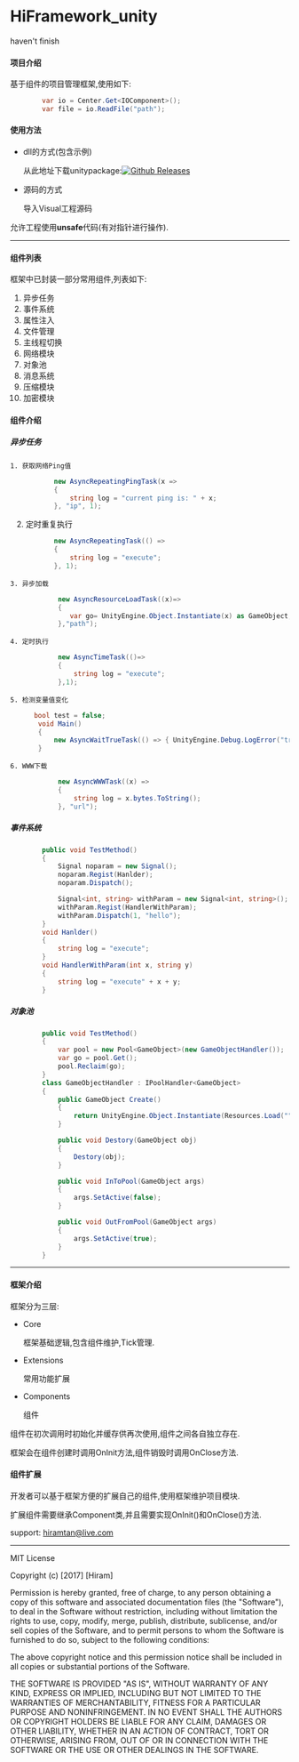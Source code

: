 # HiFramework_unity

haven't finish
#### 项目介绍
基于组件的项目管理框架,使用如下:
```csharp
        var io = Center.Get<IOComponent>();
        var file = io.ReadFile("path");
```


#### 使用方法

- dll的方式(包含示例)

    从此地址下载unitypackage:[![Github Releases](https://img.shields.io/github/downloads/atom/atom/total.svg)](https://github.com/hiramtan/HiFramework_unity/releases) 
- 源码的方式

    导入Visual工程源码


允许工程使用**unsafe**代码(有对指针进行操作).


-----

#### 组件列表
框架中已封装一部分常用组件,列表如下:

1. 异步任务   
2. 事件系统
3. 属性注入
4. 文件管理
5. 主线程切换
6. 网络模块
7. 对象池
8. 消息系统
9. 压缩模块
10. 加密模块

#### 组件介绍
##### 异步任务
    1. 获取网络Ping值

 ``` csharp
            new AsyncRepeatingPingTask(x =>
            {
                string log = "current ping is: " + x;
            }, "ip", 1);
 ```
    2. 定时重复执行
 ```csharp
            new AsyncRepeatingTask(() =>
            {
                string log = "execute";
            }, 1);
 ```
    3. 异步加载
```csharp
            new AsyncResourceLoadTask((x)=>
            {
               var go= UnityEngine.Object.Instantiate(x) as GameObject;
            },"path");
```
    4. 定时执行
```csharp
            new AsyncTimeTask(()=>
            {
                string log = "execute";
            },1);
```
    5. 检测变量值变化
```csharp
      bool test = false;
       void Main()
       {
           new AsyncWaitTrueTask(() => { UnityEngine.Debug.LogError("true"); }, ref test);
       }
```
    6. WWW下载
```csharp
            new AsyncWWWTask((x) =>
            {
                string log = x.bytes.ToString();
            }, "url");
```
##### 事件系统
```csharp
        public void TestMethod()
        {
            Signal noparam = new Signal();
            noparam.Regist(Hanlder);
            noparam.Dispatch();

            Signal<int, string> withParam = new Signal<int, string>();
            withParam.Regist(HandlerWithParam);
            withParam.Dispatch(1, "hello");
        }
        void Hanlder()
        {
            string log = "execute";
        }
        void HandlerWithParam(int x, string y)
        {
            string log = "execute" + x + y;
        }
```

##### 对象池
```csharp
        public void TestMethod()
        {
            var pool = new Pool<GameObject>(new GameObjectHandler());
            var go = pool.Get();
            pool.Reclaim(go);
        }
        class GameObjectHandler : IPoolHandler<GameObject>
        {
            public GameObject Create()
            {
                return UnityEngine.Object.Instantiate(Resources.Load("")) as GameObject;
            }

            public void Destory(GameObject obj)
            {
                Destory(obj);
            }

            public void InToPool(GameObject args)
            {
                args.SetActive(false);
            }

            public void OutFromPool(GameObject args)
            {
                args.SetActive(true);
            }
        }
```
----

#### 框架介绍


框架分为三层:
- Core
 
    框架基础逻辑,包含组件维护,Tick管理.
- Extensions
 
    常用功能扩展
- Components

    组件
    
组件在初次调用时初始化并缓存供再次使用,组件之间各自独立存在.

框架会在组件创建时调用OnInit方法,组件销毁时调用OnClose方法.

#### 组件扩展
开发者可以基于框架方便的扩展自己的组件,使用框架维护项目模块.

扩展组件需要继承Component类,并且需要实现OnInit()和OnClose()方法.

support: hiramtan@live.com


***********

MIT License

Copyright (c) [2017] [Hiram]

Permission is hereby granted, free of charge, to any person obtaining a copy
of this software and associated documentation files (the "Software"), to deal
in the Software without restriction, including without limitation the rights
to use, copy, modify, merge, publish, distribute, sublicense, and/or sell
copies of the Software, and to permit persons to whom the Software is
furnished to do so, subject to the following conditions:

The above copyright notice and this permission notice shall be included in all
copies or substantial portions of the Software.

THE SOFTWARE IS PROVIDED "AS IS", WITHOUT WARRANTY OF ANY KIND, EXPRESS OR
IMPLIED, INCLUDING BUT NOT LIMITED TO THE WARRANTIES OF MERCHANTABILITY,
FITNESS FOR A PARTICULAR PURPOSE AND NONINFRINGEMENT. IN NO EVENT SHALL THE
AUTHORS OR COPYRIGHT HOLDERS BE LIABLE FOR ANY CLAIM, DAMAGES OR OTHER
LIABILITY, WHETHER IN AN ACTION OF CONTRACT, TORT OR OTHERWISE, ARISING FROM,
OUT OF OR IN CONNECTION WITH THE SOFTWARE OR THE USE OR OTHER DEALINGS IN THE
SOFTWARE.
